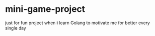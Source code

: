 # mini-game-project
just for fun project when i learn Golang to motivate me for better every single day
